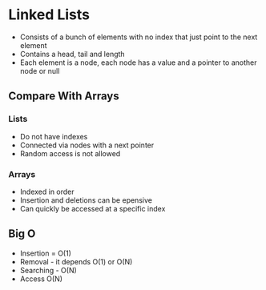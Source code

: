 # Linked Lists
* Consists of a bunch of elements with no index that just point to the next element
* Contains a head, tail and length
* Each element is a node, each node has a value and a pointer to another node or null

## Compare With Arrays
### Lists
* Do not have indexes
* Connected via nodes with a next pointer
* Random access is not allowed
### Arrays
* Indexed in order
* Insertion and deletions can be epensive
* Can quickly be accessed at a specific index

## Big O
* Insertion = O(1)
* Removal - it depends O(1) or O(N)
* Searching - O(N)
* Access O(N)

